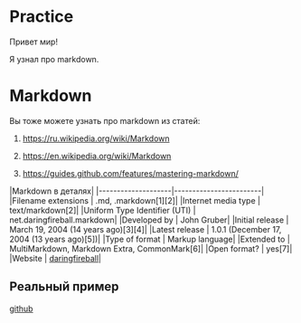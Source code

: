 # Practice

Привет мир!

Я узнал про markdown.

 

# Markdown

Вы тоже можете узнать про markdown из статей: 

1. https://ru.wikipedia.org/wiki/Markdown

2. https://en.wikipedia.org/wiki/Markdown

3. https://guides.github.com/features/mastering-markdown/

 

|Markdown в деталях|
|--------------------|------------------------|
|Filename extensions  |  .md, .markdown[1][2]|
|Internet media type | text/markdown[2]|
|Uniform Type Identifier (UTI) | net.daringfireball.markdown|
|Developed by | John Gruber|
|Initial release | March 19, 2004 (14 years ago)[3][4]|
|Latest release | 1.0.1 (December 17, 2004 (13 years ago)[5])|
|Type of format  |  Markup language|
|Extended to  | MultiMarkdown, Markdown Extra, CommonMark[6]|
|Open format?  | yes[7]|
|Website  |  [daringfireball](http://daringfireball.net/projects/markdown)|

 

## Реальный пример

[github](https://github.com/Microsoft/TypeScript/blob/master/README.md)

